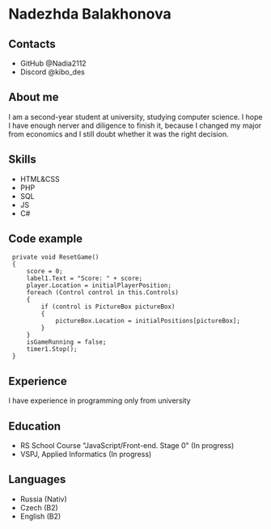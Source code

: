 # Nadezhda Balakhonova
## Contacts
* GitHub @Nadia2112
* Discord @kibo_des
## About me
I am a second-year student at university, studying computer science. I hope I have enough nerver and diligence to finish it, because I changed my major from economics and I still doubt whether it was the right decision.
## Skills
* HTML&CSS
* PHP
* SQL
* JS
* C#
## Code example
```
 private void ResetGame()
 {
     score = 0;
     label1.Text = "Score: " + score;
     player.Location = initialPlayerPosition;
     foreach (Control control in this.Controls)
     {
         if (control is PictureBox pictureBox)
         {
             pictureBox.Location = initialPositions[pictureBox];
         }
     }
     isGameRunning = false;
     timer1.Stop();
 }
```
## Experience
I have experience in programming only from university
## Education
* RS School Course "JavaScript/Front-end. Stage 0" (In progress)
* VSPJ, Applied Informatics (In progress)
## Languages
* Russia (Nativ)
* Czech (B2)
* English (B2)
  
